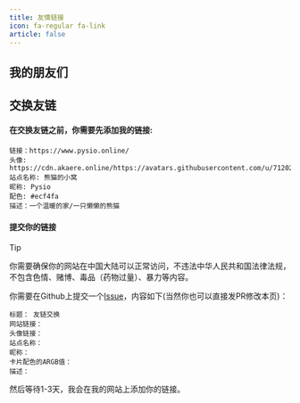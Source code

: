 ```yaml
---
title: 友情链接
icon: fa-regular fa-link
article: false
---
```


## 我的朋友们

<VPCard
  title="一只英短猫猫"
  desc="笨猫猫"
  logo="https://files.pysio.online/files/Pysio-Imges/英短.jpg"
  link="https://www.nerv.games"
  background="rgba(255,229,255)"
  class="cat-logo"
/>

<VPCard
  title="233355607的乱写站"
  desc="啥都写的引诱吃（"
  logo="https://files.pysio.online/files/Avatar/233355607.jpg"
  link="https://www.233355607.xyz/"
  background="rgba(236, 244, 250)"
/>

<VPCard
  title="狐狸窝"
  desc="笨比狐狐"
  logo="https://files.pysio.online/files/Avatar/yxixun1.jpg"
  link="https://www.yxixun1.icu/"
  background="rgba(250,236,244,1)"
/>

<VPCard
  title="米露小窝"
  desc="放弃个性,就和死了没什么区别"
  logo="https://files.pysio.online/files/Avatar/milu.jpg"
  link="https://www.milu.ink/"
  background="rgba(233,30,99,0.17)"
/>

<VPCard
  title="liuzhen932 的小窝"
  desc="只要愿意去做，人无所不通"
  logo="https://blog.liuzhen932.top/favicon.png"
  link="https://blog.liuzhen932.top/"
  background="rgba(33, 55, 145, 0.29)"
/>

<VPCard
  title="零狼 の 小窝"
  desc="温暖的小窝"
  logo="https://files.pysio.online/files/Avatar/ZeroWolf.jpg"
  link="https://zerowolf.cm/"
  background="rgba(255,229,255)"
/>

<VPCard
  title="盐木の备忘录"
  desc="Luctor et emergo."
  logo="https://files.pysio.online/files/Avatar/SaltWood_233.jpg"
  link="https://saltwood.top:2333/"
  background="rgba(255,229,255)"
/>

## 交换友链

#### 在交换友链之前，你需要先添加我的链接:

```text
链接：https://www.pysio.online/
头像: https://cdn.akaere.online/https://avatars.githubusercontent.com/u/71202163
站点名称: 熊猫的小窝
昵称: Pysio
配色: #ecf4fa
描述：一个温暖的家/一只懒懒的熊猫
```
#### 提交你的链接

> [!tip]
> 你需要确保你的网站在中国大陆可以正常访问，不违法中华人民共和国法律法规，不包含色情、赌博、毒品（药物过量）、暴力等内容。

你需要在Github上提交一个[Issue](https://github.com/pysio2007/Vue-blog)，内容如下(当然你也可以直接发PR修改本页)：

```text
标题： 友链交换
网站链接：
头像链接：
站点名称：
昵称：
卡片配色的ARGB值：
描述：
```

然后等待1-3天，我会在我的网站上添加你的链接。
